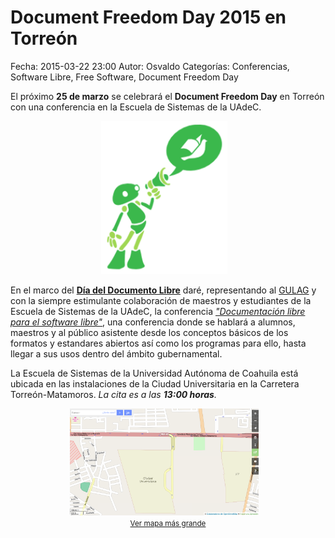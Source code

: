 Document Freedom Day 2015 en Torreón
==================================

Fecha: 2015-03-22 23:00
Autor: Osvaldo
Categorías: Conferencias, Software Libre, Free Software, Document Freedom Day

El próximo __25 de marzo__ se celebrará el __Document Freedom Day__ en Torreón con una conferencia en la Escuela de Sistemas de la UAdeC.

<!-- break -->

<center>
<img class="img-responsive" style="width:40%;height:auto;margin-right:12px;" src="2015-03-22-DFD2015/DFD-01.png" alt="DFD" width="325" height="250">
</center>

En el marco del [__Día del Documento Libre__](http://documentfreedom.org/index.es.html) daré, representando al [GULAG](http://www.gulag.org.mx/) y con la siempre estimulante colaboración de maestros y estudiantes de la Escuela de Sistemas de la UAdeC, la conferencia [_"Documentación libre para el software libre"_](http://documentfreedom.org/events/index.es.html), una conferencia donde se hablará a alumnos, maestros y al público asistente desde los conceptos básicos de los formatos y estandares abiertos así como los programas para ello, hasta llegar a sus usos dentro del ámbito gubernamental.

La Escuela de Sistemas de la Universidad Autónoma de Coahuila está ubicada en las instalaciones de la Ciudad Universitaria en la Carretera Torreón-Matamoros. _La cita es a las __13:00 horas__._

<center>

<a href="http://www.openstreetmap.org/#map=16/25.5288/-103.3335">
<img class="img-responsive" style="width:60%;height:auto;margin-right:12px;" src="2015-03-22-DFD2015/OSM-CU.png" alt="CU-UAdeC" width="325" height="250"><br/><small><a href="http://www.openstreetmap.org/#map=16/25.5288/-103.3335">Ver mapa más grande</a></small>
</a>
<br/>
</center>

<br />
